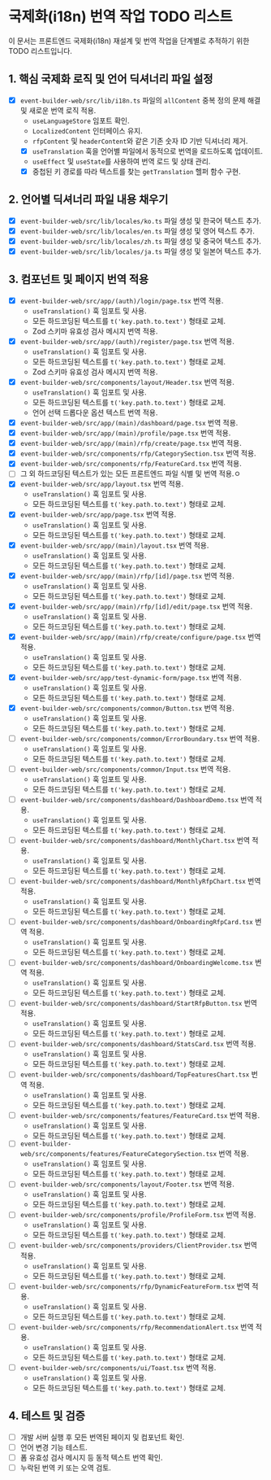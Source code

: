 # 국제화(i18n) 번역 작업 TODO 리스트

이 문서는 프론트엔드 국제화(i18n) 재설계 및 번역 작업을 단계별로 추적하기 위한 TODO 리스트입니다.

## 1. 핵심 국제화 로직 및 언어 딕셔너리 파일 설정

- [x] `event-builder-web/src/lib/i18n.ts` 파일의 `allContent` 중복 정의 문제 해결 및 새로운 번역 로직 적용.
    - `useLanguageStore` 임포트 확인.
    - `LocalizedContent` 인터페이스 유지.
    - `rfpContent` 및 `headerContent`와 같은 기존 숫자 ID 기반 딕셔너리 제거.
    - [x] `useTranslation` 훅을 언어별 파일에서 동적으로 번역을 로드하도록 업데이트.
    - `useEffect` 및 `useState`를 사용하여 번역 로드 및 상태 관리.
    - [x] 중첩된 키 경로를 따라 텍스트를 찾는 `getTranslation` 헬퍼 함수 구현.

## 2. 언어별 딕셔너리 파일 내용 채우기

- [x] `event-builder-web/src/lib/locales/ko.ts` 파일 생성 및 한국어 텍스트 추가.
- [x] `event-builder-web/src/lib/locales/en.ts` 파일 생성 및 영어 텍스트 추가.
- [x] `event-builder-web/src/lib/locales/zh.ts` 파일 생성 및 중국어 텍스트 추가.
- [x] `event-builder-web/src/lib/locales/ja.ts` 파일 생성 및 일본어 텍스트 추가.

## 3. 컴포넌트 및 페이지 번역 적용

- [x] `event-builder-web/src/app/(auth)/login/page.tsx` 번역 적용.
    - `useTranslation()` 훅 임포트 및 사용.
    - 모든 하드코딩된 텍스트를 `t('key.path.to.text')` 형태로 교체.
    - Zod 스키마 유효성 검사 메시지 번역 적용.
- [x] `event-builder-web/src/app/(auth)/register/page.tsx` 번역 적용.
    - `useTranslation()` 훅 임포트 및 사용.
    - 모든 하드코딩된 텍스트를 `t('key.path.to.text')` 형태로 교체.
    - Zod 스키마 유효성 검사 메시지 번역 적용.
- [x] `event-builder-web/src/components/layout/Header.tsx` 번역 적용.
    - `useTranslation()` 훅 임포트 및 사용.
    - 모든 하드코딩된 텍스트를 `t('key.path.to.text')` 형태로 교체.
    - 언어 선택 드롭다운 옵션 텍스트 번역 적용.
- [x] `event-builder-web/src/app/(main)/dashboard/page.tsx` 번역 적용.
- [x] `event-builder-web/src/app/(main)/profile/page.tsx` 번역 적용.
- [x] `event-builder-web/src/app/(main)/rfp/create/page.tsx` 번역 적용.
- [x] `event-builder-web/src/components/rfp/CategorySection.tsx` 번역 적용.
- [x] `event-builder-web/src/components/rfp/FeatureCard.tsx` 번역 적용.
- [ ] 그 외 하드코딩된 텍스트가 있는 모든 프론트엔드 파일 식별 및 번역 적용.ㅇ
- [x] `event-builder-web/src/app/layout.tsx` 번역 적용.
    - `useTranslation()` 훅 임포트 및 사용.
    - 모든 하드코딩된 텍스트를 `t('key.path.to.text')` 형태로 교체.
- [x] `event-builder-web/src/app/page.tsx` 번역 적용.
    - `useTranslation()` 훅 임포트 및 사용.
    - 모든 하드코딩된 텍스트를 `t('key.path.to.text')` 형태로 교체.
- [x] `event-builder-web/src/app/(main)/layout.tsx` 번역 적용.
    - `useTranslation()` 훅 임포트 및 사용.
    - 모든 하드코딩된 텍스트를 `t('key.path.to.text')` 형태로 교체.
- [x] `event-builder-web/src/app/(main)/rfp/[id]/page.tsx` 번역 적용.
    - `useTranslation()` 훅 임포트 및 사용.
    - 모든 하드코딩된 텍스트를 `t('key.path.to.text')` 형태로 교체.
- [x] `event-builder-web/src/app/(main)/rfp/[id]/edit/page.tsx` 번역 적용.
    - `useTranslation()` 훅 임포트 및 사용.
    - 모든 하드코딩된 텍스트를 `t('key.path.to.text')` 형태로 교체.
- [x] `event-builder-web/src/app/(main)/rfp/create/configure/page.tsx` 번역 적용.
    - `useTranslation()` 훅 임포트 및 사용.
    - 모든 하드코딩된 텍스트를 `t('key.path.to.text')` 형태로 교체.
- [x] `event-builder-web/src/app/test-dynamic-form/page.tsx` 번역 적용.
    - `useTranslation()` 훅 임포트 및 사용.
    - 모든 하드코딩된 텍스트를 `t('key.path.to.text')` 형태로 교체.
- [x] `event-builder-web/src/components/common/Button.tsx` 번역 적용.
    - `useTranslation()` 훅 임포트 및 사용.
    - 모든 하드코딩된 텍스트를 `t('key.path.to.text')` 형태로 교체.
- [ ] `event-builder-web/src/components/common/ErrorBoundary.tsx` 번역 적용.
    - `useTranslation()` 훅 임포트 및 사용.
    - 모든 하드코딩된 텍스트를 `t('key.path.to.text')` 형태로 교체.
- [ ] `event-builder-web/src/components/common/Input.tsx` 번역 적용.
    - `useTranslation()` 훅 임포트 및 사용.
    - 모든 하드코딩된 텍스트를 `t('key.path.to.text')` 형태로 교체.
- [ ] `event-builder-web/src/components/dashboard/DashboardDemo.tsx` 번역 적용.
    - `useTranslation()` 훅 임포트 및 사용.
    - 모든 하드코딩된 텍스트를 `t('key.path.to.text')` 형태로 교체.
- [ ] `event-builder-web/src/components/dashboard/MonthlyChart.tsx` 번역 적용.
    - `useTranslation()` 훅 임포트 및 사용.
    - 모든 하드코딩된 텍스트를 `t('key.path.to.text')` 형태로 교체.
- [ ] `event-builder-web/src/components/dashboard/MonthlyRfpChart.tsx` 번역 적용.
    - `useTranslation()` 훅 임포트 및 사용.
    - 모든 하드코딩된 텍스트를 `t('key.path.to.text')` 형태로 교체.
- [ ] `event-builder-web/src/components/dashboard/OnboardingRfpCard.tsx` 번역 적용.
    - `useTranslation()` 훅 임포트 및 사용.
    - 모든 하드코딩된 텍스트를 `t('key.path.to.text')` 형태로 교체.
- [ ] `event-builder-web/src/components/dashboard/OnboardingWelcome.tsx` 번역 적용.
    - `useTranslation()` 훅 임포트 및 사용.
    - 모든 하드코딩된 텍스트를 `t('key.path.to.text')` 형태로 교체.
- [ ] `event-builder-web/src/components/dashboard/StartRfpButton.tsx` 번역 적용.
    - `useTranslation()` 훅 임포트 및 사용.
    - 모든 하드코딩된 텍스트를 `t('key.path.to.text')` 형태로 교체.
- [ ] `event-builder-web/src/components/dashboard/StatsCard.tsx` 번역 적용.
    - `useTranslation()` 훅 임포트 및 사용.
    - 모든 하드코딩된 텍스트를 `t('key.path.to.text')` 형태로 교체.
- [ ] `event-builder-web/src/components/dashboard/TopFeaturesChart.tsx` 번역 적용.
    - `useTranslation()` 훅 임포트 및 사용.
    - 모든 하드코딩된 텍스트를 `t('key.path.to.text')` 형태로 교체.
- [ ] `event-builder-web/src/components/features/FeatureCard.tsx` 번역 적용.
    - `useTranslation()` 훅 임포트 및 사용.
    - 모든 하드코딩된 텍스트를 `t('key.path.to.text')` 형태로 교체.
- [ ] `event-builder-web/src/components/features/FeatureCategorySection.tsx` 번역 적용.
    - `useTranslation()` 훅 임포트 및 사용.
    - 모든 하드코딩된 텍스트를 `t('key.path.to.text')` 형태로 교체.
- [ ] `event-builder-web/src/components/layout/Footer.tsx` 번역 적용.
    - `useTranslation()` 훅 임포트 및 사용.
    - 모든 하드코딩된 텍스트를 `t('key.path.to.text')` 형태로 교체.
- [ ] `event-builder-web/src/components/profile/ProfileForm.tsx` 번역 적용.
    - `useTranslation()` 훅 임포트 및 사용.
    - 모든 하드코딩된 텍스트를 `t('key.path.to.text')` 형태로 교체.
- [ ] `event-builder-web/src/components/providers/ClientProvider.tsx` 번역 적용.
    - `useTranslation()` 훅 임포트 및 사용.
    - 모든 하드코딩된 텍스트를 `t('key.path.to.text')` 형태로 교체.
- [ ] `event-builder-web/src/components/rfp/DynamicFeatureForm.tsx` 번역 적용.
    - `useTranslation()` 훅 임포트 및 사용.
    - 모든 하드코딩된 텍스트를 `t('key.path.to.text')` 형태로 교체.
- [ ] `event-builder-web/src/components/rfp/RecommendationAlert.tsx` 번역 적용.
    - `useTranslation()` 훅 임포트 및 사용.
    - 모든 하드코딩된 텍스트를 `t('key.path.to.text')` 형태로 교체.
- [ ] `event-builder-web/src/components/ui/Toast.tsx` 번역 적용.
    - `useTranslation()` 훅 임포트 및 사용.
    - 모든 하드코딩된 텍스트를 `t('key.path.to.text')` 형태로 교체.

## 4. 테스트 및 검증

- [ ] 개발 서버 실행 후 모든 번역된 페이지 및 컴포넌트 확인.
- [ ] 언어 변경 기능 테스트.
- [ ] 폼 유효성 검사 메시지 등 동적 텍스트 번역 확인.
- [ ] 누락된 번역 키 또는 오역 검토.